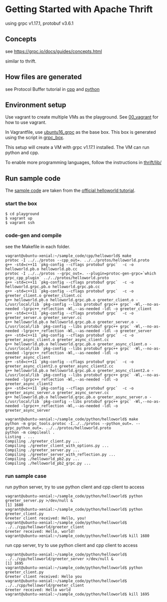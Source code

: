 # Getting Started with Apache Thrift

using grpc v1.17.1, protobuf v3.6.1

## Concepts

see https://grpc.io/docs/guides/concepts.html

similar to thrift.


## How files are generated

see Protocol Buffer tutorial in [cpp](https://developers.google.com/protocol-buffers/docs/cpptutorial) and [python](https://developers.google.com/protocol-buffers/docs/pythontutorial)

## Environment setup

Use vagrant to create multiple VMs as the playground. See [00_vagrant](../00_vagrant) for how to use vagrant.

In Vagrantfile, use [ubuntu16_grpc](https://app.vagrantup.com/kumokay/boxes/ubuntu16_grpc) as the base box. This box is generated using the script in [grpc_box](grpc_box).

This setup will create a VM with grpc v1.17.1 installed. The VM can run python and cpp.

To enable more programming languages, follow the instructions in [thrift/lib/<language>](https://github.com/apache/thrift/tree/master/lib)

## Run sample code

The [sample code](grpc_box/sample_code) are taken from the [official helloworld tutorial](https://grpc.io/docs/tutorials/).

### start the box
```console
$ cd playground
$ vagrant up
$ vagrant ssh
```

### code-gen and compile

see the Makefile in each folder.
```console
vagrant@ubuntu-xenial:~/sample_code/cpp/helloworld$ make
protoc -I ../../protos --cpp_out=. ../../protos/helloworld.proto
g++ -std=c++11 `pkg-config --cflags protobuf grpc`  -c -o helloworld.pb.o helloworld.pb.cc
protoc -I ../../protos --grpc_out=. --plugin=protoc-gen-grpc=`which grpc_cpp_plugin` ../../protos/helloworld.proto
g++ -std=c++11 `pkg-config --cflags protobuf grpc`  -c -o helloworld.grpc.pb.o helloworld.grpc.pb.cc
g++ -std=c++11 `pkg-config --cflags protobuf grpc`  -c -o greeter_client.o greeter_client.cc
g++ helloworld.pb.o helloworld.grpc.pb.o greeter_client.o -L/usr/local/lib `pkg-config --libs protobuf grpc++ grpc` -Wl,--no-as-needed -lgrpc++_reflection -Wl,--as-needed -ldl -o greeter_client
g++ -std=c++11 `pkg-config --cflags protobuf grpc`  -c -o greeter_server.o greeter_server.cc
g++ helloworld.pb.o helloworld.grpc.pb.o greeter_server.o -L/usr/local/lib `pkg-config --libs protobuf grpc++ grpc` -Wl,--no-as-needed -lgrpc++_reflection -Wl,--as-needed -ldl -o greeter_server
g++ -std=c++11 `pkg-config --cflags protobuf grpc`  -c -o greeter_async_client.o greeter_async_client.cc
g++ helloworld.pb.o helloworld.grpc.pb.o greeter_async_client.o -L/usr/local/lib `pkg-config --libs protobuf grpc++ grpc` -Wl,--no-as-needed -lgrpc++_reflection -Wl,--as-needed -ldl -o greeter_async_client
g++ -std=c++11 `pkg-config --cflags protobuf grpc`  -c -o greeter_async_client2.o greeter_async_client2.cc
g++ helloworld.pb.o helloworld.grpc.pb.o greeter_async_client2.o -L/usr/local/lib `pkg-config --libs protobuf grpc++ grpc` -Wl,--no-as-needed -lgrpc++_reflection -Wl,--as-needed -ldl -o greeter_async_client2
g++ -std=c++11 `pkg-config --cflags protobuf grpc`  -c -o greeter_async_server.o greeter_async_server.cc
g++ helloworld.pb.o helloworld.grpc.pb.o greeter_async_server.o -L/usr/local/lib `pkg-config --libs protobuf grpc++ grpc` -Wl,--no-as-needed -lgrpc++_reflection -Wl,--as-needed -ldl -o greeter_async_server

vagrant@ubuntu-xenial:~/sample_code/python/helloworld$ make
python -m grpc_tools.protoc -I../../protos --python_out=. --grpc_python_out=. ../../protos/helloworld.proto
python -m compileall .
Listing . ...
Compiling ./greeter_client.py ...
Compiling ./greeter_client_with_options.py ...
Compiling ./greeter_server.py ...
Compiling ./greeter_server_with_reflection.py ...
Compiling ./helloworld_pb2.py ...
Compiling ./helloworld_pb2_grpc.py ...
```

### run sample case

run python server, try to use python client and cpp client to access
```console
vagrant@ubuntu-xenial:~/sample_code/python/helloworld$ python greeter_server.py >/dev/null &
[1] 1680
vagrant@ubuntu-xenial:~/sample_code/python/helloworld$ python greeter_client.py
Greeter client received: Hello, you!
vagrant@ubuntu-xenial:~/sample_code/python/helloworld$ ../../cpp/helloworld/greeter_client
Greeter received: Hello, world!
vagrant@ubuntu-xenial:~/sample_code/python/helloworld$ kill 1680
```

run cpp server, try to use python client and cpp client to access
```console
vagrant@ubuntu-xenial:~/sample_code/python/helloworld$ ../../cpp/helloworld/greeter_server >/dev/null &
[1] 1695
vagrant@ubuntu-xenial:~/sample_code/python/helloworld$ python greeter_client.py
Greeter client received: Hello you
vagrant@ubuntu-xenial:~/sample_code/python/helloworld$ ../../cpp/helloworld/greeter_client
Greeter received: Hello world
vagrant@ubuntu-xenial:~/sample_code/python/helloworld$ kill 1695
```
